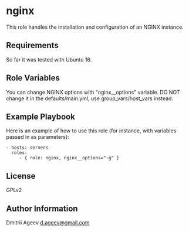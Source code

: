 nginx
=====

This role handles the installation and configuration of an NGINX instance.

Requirements
------------

So far it was tested with Ubuntu 16. 

Role Variables
--------------

 You can change NGINX options with "nginx__options" variable. DO NOT change it in the defaults/main.yml, use group_vars/host_vars instead. 

Example Playbook
----------------

Here is an example of how to use this role (for instance, with variables passed in as parameters):

    - hosts: servers
      roles:
         - { role: nginx, nginx__options="-g" }

License
-------

GPLv2

Author Information
------------------

Dmitrii Ageev <d.ageev@gmail.com>

